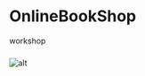 # OnlineBookShop
workshop
##### 
![alt](https://cdn.sforum.vn/sforum/wp-content/uploads/2022/09/ganyu-1.jpg)
